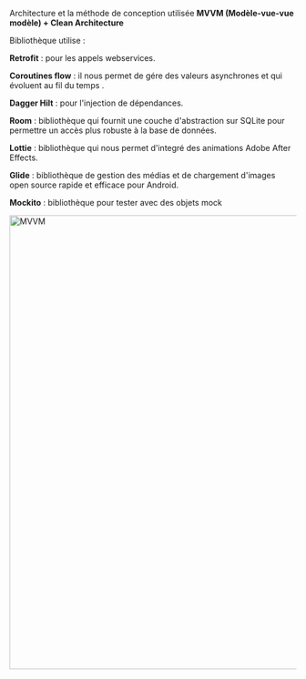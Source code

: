 Architecture et la méthode de conception utilisée  <b>MVVM (Modèle-vue-vue modèle) + Clean Architecture</b>

Bibliothèque utilise :

<b>Retrofit</b> : pour les appels webservices.

<b>Coroutines flow</b> : il nous permet de gére des valeurs asynchrones et qui évoluent au fil du temps .


<b>Dagger Hilt</b> : pour l'injection de dépendances.

<b>Room</b> : bibliothèque qui fournit une couche d'abstraction sur SQLite pour permettre un accès plus robuste à la base de données.

<b>Lottie</b> : bibliothèque qui nous permet d'integré des animations Adobe After Effects.

<b>Glide</b> : bibliothèque de gestion des médias et de chargement d'images open source rapide et efficace pour Android.

<b>Mockito</b> :  bibliothèque pour tester avec des objets mock 

<img width="798" alt="MVVM" src="https://user-images.githubusercontent.com/3929503/188243059-366c1c69-2e35-4048-aef0-068abffd574b.png">
